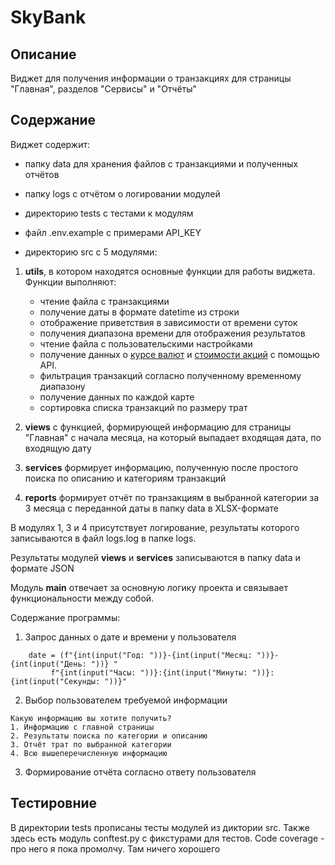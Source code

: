 # SkyBank

## Описание

Виджет для получения информации о транзакциях для страницы "Главная", разделов "Сервисы" и "Отчёты"

## Содержание

Виджет содержит:

* папку data для хранения файлов с транзакциями и полученных отчётов
* папку logs с отчётом о логировании модулей
* директорию tests с тестами к модулям
* файл .env.example с примерами API_KEY

* директорию src с 5 модулями:

1. **utils**, в котором находятся основные функции для работы виджета. Функции выполняют:
    + чтение файла с транзакциями
    + получение даты в формате datetime из строки
    + отображение приветствия в зависимости от времени суток
    + получения диапазона времени для отображения результатов
    + чтение файла с пользовательскими настройками
    + получение данных о [курсе валют](https://apilayer.com/marketplace/exchangerates_data-api) и [стоимости акций](https://site.financialmodelingprep.com/developer/docs) с помощью API.
    + фильтрация транзакций согласно полученному временному диапазону
    + получение данных по каждой карте
    + сортировка списка транзакций по размеру трат


2. **views** с функцией, формирующей информацию для страницы "Главная" с начала месяца, на который выпадает входящая
   дата, по входящую дату
3. **services** формирует информацию, полученную после простого поиска по описанию и категориям транзакций
4. **reports** формирует отчёт по транзакциям в выбранной категории за 3 месяца с переданной даты в папку data в
   XLSX-формате

В модулях 1, 3 и 4 присутствует логирование, результаты которого записываются в файл logs.log в папке logs.

Результаты модулей **views** и **services** записываются в папку data и формате JSON

Модуль **main** отвечает за основную логику проекта и связывает функциональности между собой.

Содержание программы:

1. Запрос данных о дате и времени у пользователя

```
    date = (f"{int(input("Год: "))}-{int(input("Месяц: "))}-{int(input("День: "))} "
         f"{int(input("Часы: "))}:{int(input("Минуты: "))}:{int(input("Секунды: "))}"
```

2. Выбор пользователем требуемой информации
```
Какую информацию вы хотите получить?
1. Информацию с главной страницы
2. Результаты поиска по категории и описанию
3. Отчёт трат по выбранной категории
4. Всю вышеперечисленную информацию
```
3. Формирование отчёта согласно ответу пользователя


## Тестировние

В директории tests прописаны тесты модулей из диктории src.
Также здесь есть модуль conftest.py с фикстурами для тестов. Code coverage - про него я пока промолчу. Там ничего хорошего